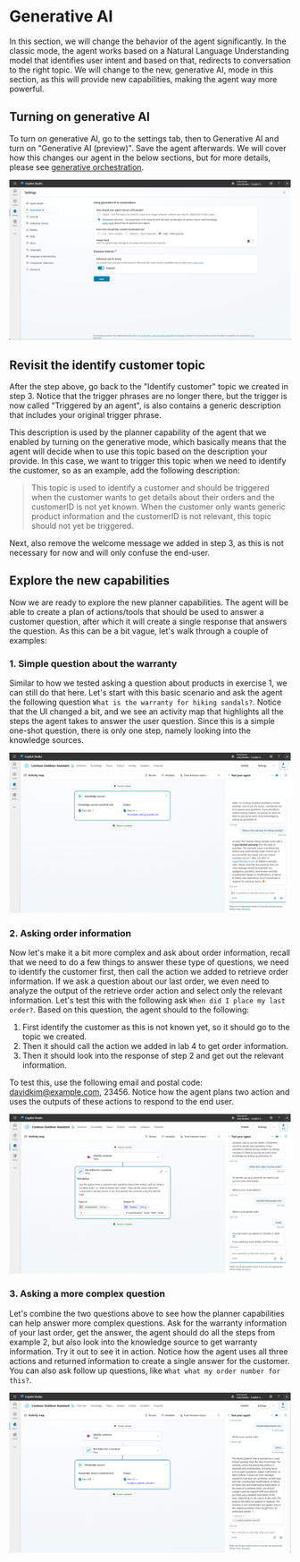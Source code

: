 # Generative AI

In this section, we will change the behavior of the agent significantly. In the classic mode, the agent works based on a Natural Language Understanding model that identifies user intent and based on that, redirects to conversation to the right topic. We will change to the new, generative AI, mode in this section, as this will provide new capabilities, making the agent way more powerful.

## Turning on generative AI

To turn on generative AI, go to the settings tab, then to Generative AI and turn on "Generative AI (preview)". Save the agent afterwards. We will cover how this changes our agent in the below sections, but for more details, please see [generative orchestration](https://learn.microsoft.com/en-us/microsoft-copilot-studio/advanced-generative-actions).

![Generative AI Setting](../media/09-Generative-AI-setting.png)

## Revisit the identify customer topic

After the step above, go back to the "Identify customer" topic we created in step 3. Notice that the trigger phrases are no longer there, but the trigger is now called "Triggered by an agent", is also contains a generic description that includes your original trigger phrase.

This description is used by the planner capability of the agent that we enabled by turning on the generative mode, which basically means that the agent will decide when to use this topic based on the description your provide. In this case, we want to trigger this topic when we need to identify the customer, so as an example, add the following description:

> This topic is used to identify a customer and should be triggered when the customer wants to get details about their orders and the customerID is not yet known. When the customer only wants generic product information and the customerID is not relevant, this topic should not yet be triggered.

Next, also remove the welcome message we added in step 3, as this is not necessary for now and will only confuse the end-user.

## Explore the new capabilities

Now we are ready to explore the new planner capabilities. The agent will be able to create a plan of actions/tools that should be used to answer a customer question, after which it will create a single response that answers the question. As this can be a bit vague, let's walk through a couple of examples:

### 1. Simple question about the warranty
Similar to how we tested asking a question about products in exercise 1, we can still do that here. Let's start with this basic scenario and ask the agent the following question `What is the warranty for hiking sandals?`. Notice that the UI changed a bit, and we see an activity map that highlights all the steps the agent takes to answer the user question. Since this is a simple one-shot question, there is only one step, namely looking into the knowledge sources.

![Sample one](../media/10-Orchestration-Sample-1.png)

### 2. Asking order information
Now let's make it a bit more complex and ask about order information, recall that we need to do a few things to answer these type of questions, we need to identify the customer first, then call the action we added to retrieve order information. If we ask a question about our last order, we even need to analyze the output of the retrieve order action and select only the relevant information. Let's test this with the following ask `When did I place my last order?`. Based on this question, the agent should to the following:
1. First identify the customer as this is not known yet, so it should go to the topic we created.
2. Then it should call the action we added in lab 4 to get order information.
3. Then it should look into the response of step 2 and get out the relevant information.

To test this, use the following email and postal code: davidkim@example.com, 23456. Notice how the agent plans two action and uses the outputs of these actions to respond to the end user.

![Sample two](../media/10-Orchestration-Sample-2.png)


### 3. Asking a more complex question
Let's combine the two questions above to see how the planner capabilities can help answer more complex questions. Ask for the warranty information of your last order, get the answer, the agent should do all the steps from example 2, but also look into the knowledge source to get warranty information. Try it out to see it in action. Notice how the agent uses all three actions and returned information to create a single answer for the customer. You can also ask follow up questions, like `What what my order number for this?`.

![Sample three](../media/10-Orchestration-Sample-3.png)